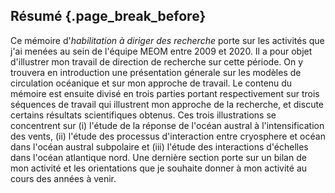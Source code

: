 ## Résumé {.page_break_before}


Ce mémoire d'*habilitation à diriger des recherche* porte sur les activités que j'ai menées au sein de l'équipe MEOM entre 2009 et 2020. Il a pour objet d'illustrer mon travail de direction de recherche sur cette période. On y trouvera en introduction une présentation génerale sur les modèles de circulation océanique et sur mon approche de travail. Le contenu du mémoire est ensuite divisé en trois parties portant respectivement sur trois séquences de travail qui illustrent mon approche de la recherche, et discute certains résultats scientifiques obtenus. Ces trois illustrations se concentrent sur (i) l'étude de la réponse de l'océan austral à l'intensification des vents, (ii) l'étude des processus d'interaction entre cryosphere et océan dans l'océan austral subpolaire et (iii) l'étude des interactions d'échelles dans l'océan atlantique nord. Une dernière section porte sur un bilan de mon activité et les orientations que je souhaite donner à mon activité au cours des années à venir. 